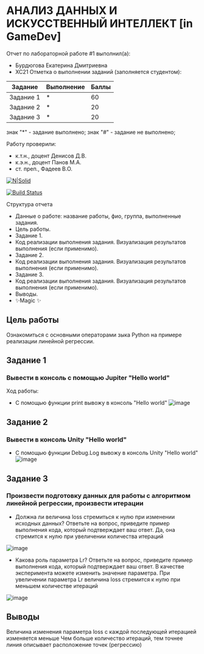 # АНАЛИЗ ДАННЫХ И ИСКУССТВЕННЫЙ ИНТЕЛЛЕКТ [in GameDev]
Отчет по лабораторной работе #1 выполнил(а):
- Бурдюгова Екатерина Дмитриевна
- ХС21
Отметка о выполнении заданий (заполняется студентом):

| Задание | Выполнение | Баллы |
| ------ | ------ | ------ |
| Задание 1 | * | 60 |
| Задание 2 | * | 20 |
| Задание 3 | * | 20 |

знак "*" - задание выполнено; знак "#" - задание не выполнено;

Работу проверили:
- к.т.н., доцент Денисов Д.В.
- к.э.н., доцент Панов М.А.
- ст. преп., Фадеев В.О.

[![N|Solid](https://cldup.com/dTxpPi9lDf.thumb.png)](https://nodesource.com/products/nsolid)

[![Build Status](https://travis-ci.org/joemccann/dillinger.svg?branch=master)](https://travis-ci.org/joemccann/dillinger)

Структура отчета

- Данные о работе: название работы, фио, группа, выполненные задания.
- Цель работы.
- Задание 1.
- Код реализации выполнения задания. Визуализация результатов выполнения (если применимо).
- Задание 2.
- Код реализации выполнения задания. Визуализация результатов выполнения (если применимо).
- Задание 3.
- Код реализации выполнения задания. Визуализация результатов выполнения (если применимо).
- Выводы.
- ✨Magic ✨

## Цель работы
Ознакомиться с основными операторами зыка Python на примере реализации линейной регрессии.

## Задание 1
### Вывести в консоль с помощью Jupiter "Hello world"
Ход работы:
- С помощью функции print вывожу в консоль "Hello world"
![image](https://user-images.githubusercontent.com/114610399/193662934-0de9d114-5fe8-46fa-a5ce-6dd44f9476cb.png)


## Задание 2
### Вывести в консоль Unity "Hello world"

- С помощью функции Debug.Log вывожу в консоль Unity "Hello world"
![image](https://user-images.githubusercontent.com/114610399/193663980-b5bb3c2e-5959-4121-a761-d46d15414df7.png)

## Задание 3
### Произвести подготовку данных для работы с алгоритмом линейной регрессии, произвести итерации

- Должна ли величина loss стремиться к нулю при изменении исходных данных? Ответьте на вопрос, приведите пример выполнения кода, который подтверждает ваш ответ.
Да, она стремится к нулю при увеличении количества итераций

![image](https://user-images.githubusercontent.com/114610399/193666599-0dfeb331-37aa-4d9f-898d-bbc09bd1fa13.png)

- Какова роль параметра Lr? Ответьте на вопрос, приведите пример выполнения кода, который подтверждает ваш ответ. В качестве эксперимента можете изменить значение параметра.
При увеличении параметра Lr величина loss стремится к нулю при меньшем количестве итераций

![image](https://user-images.githubusercontent.com/114610399/193667639-4845a967-82a0-46c4-9847-99c9da58f06e.png)


## Выводы

Величина изменения параметра loss с каждой последующей итерацией изменяется меньше
Чем больше количество итераций, тем точнее линия описывает расположение точек (регрессию)
